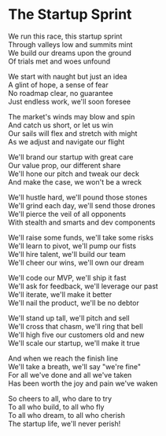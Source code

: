 # The Startup Sprint

We run this race, this startup sprint  
Through valleys low and summits mint  
We build our dreams upon the ground  
Of trials met and woes unfound  

We start with naught but just an idea  
A glint of hope, a sense of fear  
No roadmap clear, no guarantee  
Just endless work, we'll soon foresee  

The market's winds may blow and spin  
And catch us short, or let us win  
Our sails will flex and stretch with might  
As we adjust and navigate our flight  

We'll brand our startup with great care  
Our value prop, our different share  
We'll hone our pitch and tweak our deck  
And make the case, we won't be a wreck  

We'll hustle hard, we'll pound those stones  
We'll grind each day, we'll send those drones  
We'll pierce the veil of all opponents  
With stealth and smarts and dev components  

We'll raise some funds, we'll take some risks  
We'll learn to pivot, we'll pump our fists  
We'll hire talent, we'll build our team  
We'll cheer our wins, we'll own our dream  

We'll code our MVP, we'll ship it fast  
We'll ask for feedback, we'll leverage our past  
We'll iterate, we'll make it better  
We'll nail the product, we'll be no debtor  

We'll stand up tall, we'll pitch and sell  
We'll cross that chasm, we'll ring that bell  
We'll high five our customers old and new  
We'll scale our startup, we'll make it true  

And when we reach the finish line  
We'll take a breath, we'll say "we're fine"  
For all we've done and all we've taken  
Has been worth the joy and pain we've waken  

So cheers to all, who dare to try  
To all who build, to all who fly  
To all who dream, to all who cherish  
The startup life, we'll never perish!